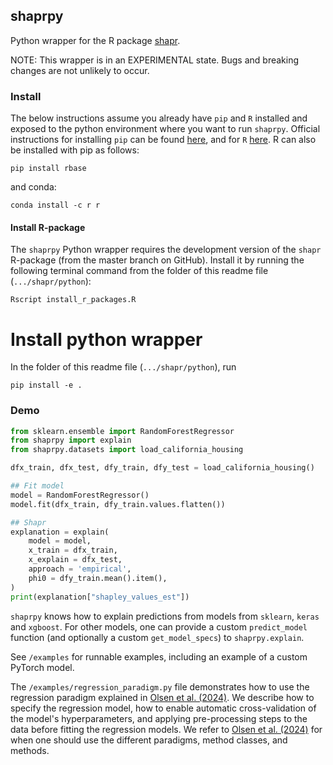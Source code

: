 ## shaprpy

Python wrapper for the R package [shapr](https://github.com/NorskRegnesentral/shapr).

NOTE: This wrapper is in an EXPERIMENTAL state. Bugs and breaking changes are not unlikely to occur.

### Install

The below instructions assume you already have `pip` and `R` installed and exposed to the python environment where you want to run `shaprpy`. 
Official instructions for installing `pip` can be found [here](https://pip.pypa.io/en/stable/installation/), and for `R` [here](https://cran.r-project.org/).
R can also be installed with pip as follows:
```
pip install rbase
```
and conda:
```
conda install -c r r
```

#### Install R-package
The `shaprpy` Python wrapper requires the development version of the `shapr` R-package (from the master branch on GitHub).
Install it by running the following terminal command from the folder of this readme file (`.../shapr/python`):

```
Rscript install_r_packages.R
```

# Install python wrapper
In the folder of this readme file (`.../shapr/python`), run

```
pip install -e .
```

### Demo

```python
from sklearn.ensemble import RandomForestRegressor
from shaprpy import explain
from shaprpy.datasets import load_california_housing

dfx_train, dfx_test, dfy_train, dfy_test = load_california_housing()

## Fit model
model = RandomForestRegressor()
model.fit(dfx_train, dfy_train.values.flatten())

## Shapr
explanation = explain(
    model = model,
    x_train = dfx_train,
    x_explain = dfx_test,
    approach = 'empirical',
    phi0 = dfy_train.mean().item(),
)
print(explanation["shapley_values_est"])
```

`shaprpy` knows how to explain predictions from models from `sklearn`, `keras` and `xgboost`. 
For other models, one can provide a custom `predict_model` function (and optionally a custom `get_model_specs`) to `shaprpy.explain`.

See `/examples` for runnable examples, including an example of a custom PyTorch model.

The `/examples/regression_paradigm.py` file demonstrates how
to use the regression paradigm explained in 
[Olsen et al. (2024)](https://link.springer.com/article/10.1007/s10618-024-01016-z).
We describe how to specify the regression model, how to enable automatic
cross-validation of the model's hyperparameters, and applying
pre-processing steps to the data before fitting the regression
models. We refer to 
[Olsen et al. (2024)](https://link.springer.com/article/10.1007/s10618-024-01016-z)
for when one should  use the different paradigms, method classes, and methods.


